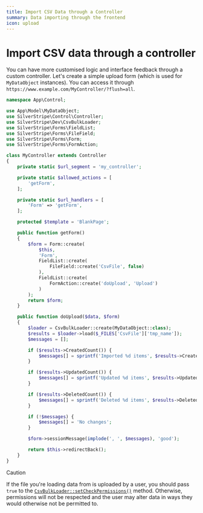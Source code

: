 ```yaml
---
title: Import CSV Data through a Controller
summary: Data importing through the frontend
icon: upload
---
```


# Import CSV data through a controller

You can have more customised logic and interface feedback through a custom controller. Let's create a simple upload
form (which is used for `MyDataObject` instances). You can access it through
`https://www.example.com/MyController/?flush=all`.

```php
namespace App\Control;

use App\Model\MyDataObject;
use SilverStripe\Control\Controller;
use SilverStripe\Dev\CsvBulkLoader;
use SilverStripe\Forms\FieldList;
use SilverStripe\Forms\FileField;
use SilverStripe\Forms\Form;
use SilverStripe\Forms\FormAction;

class MyController extends Controller
{
    private static $url_segment = 'my_controller';

    private static $allowed_actions = [
        'getForm',
    ];

    private static $url_handlers = [
        'Form' => 'getForm',
    ];

    protected $template = 'BlankPage';

    public function getForm()
    {
        $form = Form::create(
            $this,
            'Form',
            FieldList::create(
                FileField::create('CsvFile', false)
            ),
            FieldList::create(
                FormAction::create('doUpload', 'Upload')
            )
        );
        return $form;
    }

    public function doUpload($data, $form)
    {
        $loader = CsvBulkLoader::create(MyDataObject::class);
        $results = $loader->load($_FILES['CsvFile']['tmp_name']);
        $messages = [];

        if ($results->CreatedCount()) {
            $messages[] = sprintf('Imported %d items', $results->CreatedCount());
        }

        if ($results->UpdatedCount()) {
            $messages[] = sprintf('Updated %d items', $results->UpdatedCount());
        }

        if ($results->DeletedCount()) {
            $messages[] = sprintf('Deleted %d items', $results->DeletedCount());
        }

        if (!$messages) {
            $messages[] = 'No changes';
        }

        $form->sessionMessage(implode(', ', $messages), 'good');

        return $this->redirectBack();
    }
}
```

> [!CAUTION]
> If the file you're loading data from is uploaded by a user, you should pass `true` to the [`CsvBulkLoader::setCheckPermissions()`](api:SilverStripe\Dev\CsvBulkLoader::setCheckPermissions()) method. Otherwise, permissions will not be respected and the user may alter data in ways they would otherwise not be permitted to.
